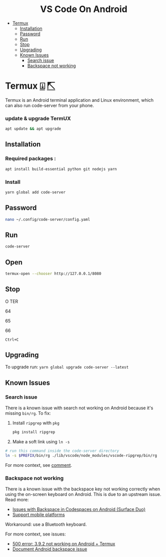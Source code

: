 <h1 align=center>VS Code On Android</h1>

<!-- START doctoc generated TOC please keep comment here to allow auto update -->
<!-- DON'T EDIT THIS SECTION, INSTEAD RE-RUN doctoc TO UPDATE -->


- [Termux](#termux)
  - [Installation](#installation)
  - [Password](#password)
  - [Run](#run)
  - [Stop](#stop)
  - [Upgrading](#upgrading)
  - [Known Issues](#known-issues)
    - [Search issue](#search-issue)
    - [Backspace not working](#backspace-not-working)

<!-- END doctoc generated TOC please keep comment here to allow auto update -->

# Termux [⍗](https://play.google.com/store/apps/details?id=com.termux) [⇱](https://f-droid.org/en/packages/com.termux)

Termux is an Android terminal application and Linux environment, which can also run code-server from your phone.

### update & upgrade TermUX
```bash
apt update && apt upgrade
```



## Installation
<!--
1. Install Termux from [F-Droid]
2. Make sure it's up-to-date by running `apt update && apt upgrade`
-->
### Required packages : 
```bash
apt install build-essential python git nodejs yarn
```

### Install
```bash
yarn global add code-server
```
<!--
5. Run code-server: `code-server` and navigate to localhost:8080 in your browser
-->
## Password

```bash
nano ~/.config/code-server/config.yaml
```

## Run

```bash
code-server
```
## Open
```bash
termux-open --chooser http://127.0.0.1/8080
```
## Stop 
O TER

64



65



66


```
Ctrl+C
```

## Upgrading

To upgrade run: `yarn global upgrade code-server --latest`

## Known Issues

### Search issue

There is a known issue with search not working on Android because it's missing `bin/rg`. To fix:

1. Install `ripgrep` with `pkg`
   ```sh
   pkg install ripgrep
   ```
2. Make a soft link using `ln -s`

```sh
# run this command inside the code-server directory
ln -s $PREFIX/bin/rg ./lib/vscode/node_modules/vscode-ripgrep/bin/rg
```

For more context, see [comment](https://github.com/cdr/code-server/issues/1730#issuecomment-721515979).

### Backspace not working

There is a known issue with the backspace key not working correctly when using the on-screen keyboard on Android. This is due to an upstream issue. Read more:

- [Issues with Backspace in Codespaces on Android (Surface Duo)](https://github.com/microsoft/vscode/issues/107602)
- [Support mobile platforms](https://github.com/xtermjs/xterm.js/issues/1101)

Workaround: use a Bluetooth keyboard.

For more context, see issues:

- [500 error: 3.9.2 not working on Android + Termux](https://github.com/cdr/code-server/issues/3036)
- [Document Android backspace issue](https://github.com/cdr/code-server/issues/3079)
